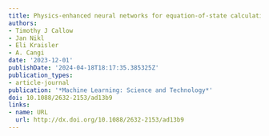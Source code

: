 ```yaml
---
title: Physics-enhanced neural networks for equation-of-state calculations
authors:
- Timothy J Callow
- Jan Nikl
- Eli Kraisler
- A. Cangi
date: '2023-12-01'
publishDate: '2024-04-18T18:17:35.385325Z'
publication_types:
- article-journal
publication: '*Machine Learning: Science and Technology*'
doi: 10.1088/2632-2153/ad13b9
links:
- name: URL
  url: http://dx.doi.org/10.1088/2632-2153/ad13b9
---
```

